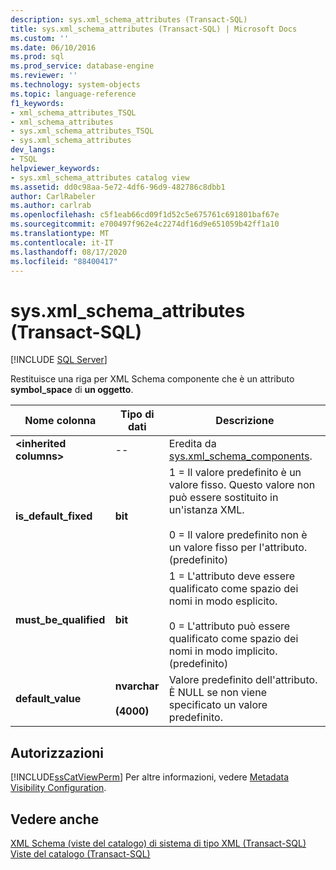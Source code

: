 ```yaml
---
description: sys.xml_schema_attributes (Transact-SQL)
title: sys.xml_schema_attributes (Transact-SQL) | Microsoft Docs
ms.custom: ''
ms.date: 06/10/2016
ms.prod: sql
ms.prod_service: database-engine
ms.reviewer: ''
ms.technology: system-objects
ms.topic: language-reference
f1_keywords:
- xml_schema_attributes_TSQL
- xml_schema_attributes
- sys.xml_schema_attributes_TSQL
- sys.xml_schema_attributes
dev_langs:
- TSQL
helpviewer_keywords:
- sys.xml_schema_attributes catalog view
ms.assetid: dd0c98aa-5e72-4df6-96d9-482786c8dbb1
author: CarlRabeler
ms.author: carlrab
ms.openlocfilehash: c5f1eab66cd09f1d52c5e675761c691801baf67e
ms.sourcegitcommit: e700497f962e4c2274df16d9e651059b42ff1a10
ms.translationtype: MT
ms.contentlocale: it-IT
ms.lasthandoff: 08/17/2020
ms.locfileid: "88400417"
---
```

# <a name="sysxml_schema_attributes-transact-sql"></a>sys.xml_schema_attributes (Transact-SQL)
[!INCLUDE [SQL Server](../../includes/applies-to-version/sqlserver.md)]

  Restituisce una riga per XML Schema componente che è un attributo **symbol_space** di **un oggetto**.  

|Nome colonna|Tipo di dati|Descrizione|  
|-----------------|---------------|-----------------|  
|**\<inherited columns>**|--|Eredita da [sys.xml_schema_components](../../relational-databases/system-catalog-views/sys-xml-schema-components-transact-sql.md).|  
|**is_default_fixed**|**bit**|1 = Il valore predefinito è un valore fisso. Questo valore non può essere sostituito in un'istanza XML.<br /><br /> 0 = Il valore predefinito non è un valore fisso per l'attributo. (predefinito)|  
|**must_be_qualified**|**bit**|1 = L'attributo deve essere qualificato come spazio dei nomi in modo esplicito.<br /><br /> 0 = L'attributo può essere qualificato come spazio dei nomi in modo implicito. (predefinito)|  
|**default_value**|**nvarchar**<br /><br /> **(4000)**|Valore predefinito dell'attributo. È NULL se non viene specificato un valore predefinito.|  
  
## <a name="permissions"></a>Autorizzazioni  
 [!INCLUDE[ssCatViewPerm](../../includes/sscatviewperm-md.md)] Per altre informazioni, vedere [Metadata Visibility Configuration](../../relational-databases/security/metadata-visibility-configuration.md).  
  
## <a name="see-also"></a>Vedere anche  
 [XML Schema &#40;viste del catalogo&#41; di sistema di tipo XML &#40;Transact-SQL&#41;](../../relational-databases/system-catalog-views/xml-schemas-xml-type-system-catalog-views-transact-sql.md)   
 [Viste del catalogo &#40;Transact-SQL&#41;](../../relational-databases/system-catalog-views/catalog-views-transact-sql.md)  
  
  
